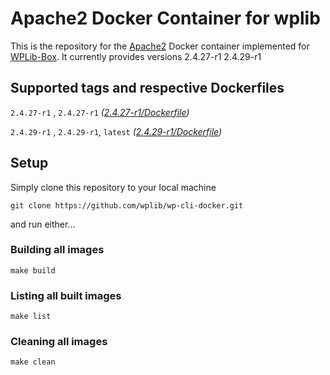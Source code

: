 # Apache2 Docker Container for wplib
This is the repository for the [Apache2](http://apache.org/) Docker container implemented for [WPLib-Box](https://github.com/wplib/wplib-box).
It currently provides versions 2.4.27-r1 2.4.29-r1


## Supported tags and respective Dockerfiles

`2.4.27-r1` , `2.4.27-r1` _([2.4.27-r1/Dockerfile](https://github.com/wplib/php-fpm-docker/blob/master/2.4.27-r1/Dockerfile))_

`2.4.29-r1` , `2.4.29-r1`, `latest` _([2.4.29-r1/Dockerfile](https://github.com/wplib/php-fpm-docker/blob/master/2.4.29-r1/Dockerfile))_


## Setup
Simply clone this repository to your local machine

`git clone https://github.com/wplib/wp-cli-docker.git`

and run either...


### Building all images
`make build`


### Listing all built images
`make list`


### Cleaning all images
`make clean`
